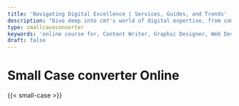 ```yaml
---
title: 'Navigating Digital Excellence | Services, Guides, and Trends'
description: "Dive deep into cmt's world of digital expertise, from comprehensive career guides and innovative services to the latest trends. Unlock success in the digital landscape with us"
type: smallcaseconverter
keywords: 'online course for, Content Writer, Graphic Designer, Web Developer, Software Engineer, Frontend Developer graphic designer, UI designer, digital marketing'
draft: false
---
```


# Small Case converter Online

{{< small-case >}}